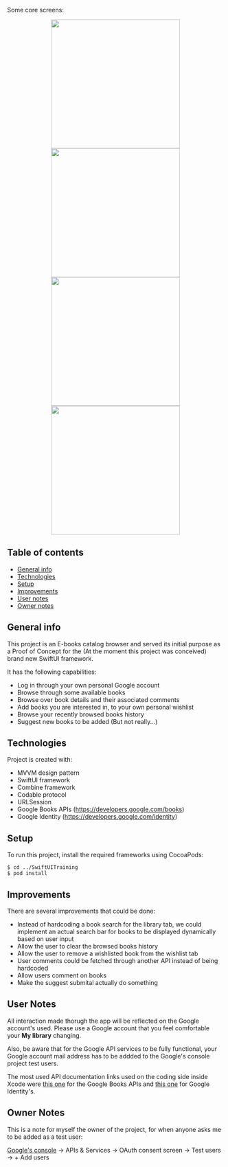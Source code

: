 Some core screens:

<p align = "center">
<img src="README-images/Login.png" width="300"> <img src="README-images/Home.png" width="300">
<img src="README-images/Book-Detail.png" width="300"> <img src="README-images/Wishlist-Recent.png" width="300">
</p>

## Table of contents
* [General info](#general-info)
* [Technologies](#technologies)
* [Setup](#setup)
* [Improvements](#improvements)
* [User notes](#user-notes)
* [Owner notes](#owner-notes)

## General info
This project is an E-books catalog browser and served its initial purpose as a Proof of Concept for the (At the moment this project was conceived) brand new SwiftUI framework.

It has the following capabilities:
* Log in through your own personal Google account
* Browse through some available books
* Browse over book details and their associated comments
* Add books you are interested in, to your own personal wishlist 
* Browse your recently browsed books history
* Suggest new books to be added (But not really...)
	
## Technologies
Project is created with:
* MVVM design pattern
* SwiftUI framework
* Combine framework
* Codable protocol
* URLSession
* Google Books APIs (https://developers.google.com/books)
* Google Identity (https://developers.google.com/identity)
	
## Setup
To run this project, install the required frameworks using CocoaPods:

```
$ cd ../SwiftUITraining
$ pod install
```

## Improvements
There are several improvements that could be done:

* Instead of hardcoding a book search for the library tab, we could implement an actual search bar for books to be displayed dynamically based on user input
* Allow the user to clear the browsed books history
* Allow the user to remove a wishlisted book from the wishlist tab
* User comments could be fetched through another API instead of being hardcoded
* Allow users comment on books
* Make the suggest submital actually do something

## User Notes
All interaction made thorugh the app will be reflected on the Google account's used. Please use a Google account that you feel comfortable your **My library** changing.

Also, be aware that for the Google API services to be fully functional, your Google account mail address has to be addded to the Google's console project test users.

The most used API documentation links used on the coding side inside Xcode were [this one](https://developers.google.com/books/docs/v1/using) for the Google Books APIs and [this one](https://developers.google.com/identity/sign-in/ios/start-integrating) for Google Identity's.

## Owner Notes
This is a note for myself the owner of the project, for when anyone asks me to be added as a test user:

[Google's console](https://console.cloud.google.com) -> APIs & Services -> OAuth consent screen -> Test users -> + Add users
